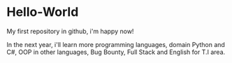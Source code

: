 # Hello-World
 My first repository in github, i'm happy now!

 In the next year, i'll learn more programming languages,
 domain Python and C#, OOP in other languages, Bug Bounty,
 Full Stack and English for T.I area.
 